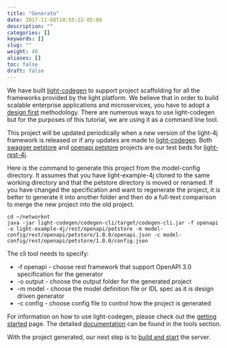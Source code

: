 ```yaml
---
title: "Generate"
date: 2017-11-08T10:55:22-05:00
description: ""
categories: []
keywords: []
slug: ""
weight: 40
aliases: []
toc: false
draft: false
---
```


We have built [light-codegen][] to support project scaffolding for all the frameworks 
provided by the light platform. We believe that in order to build scalable enterprise 
applications and microservices, you have to adopt a [design first][] methodology. 
There are numerous ways to use light-codegen but for the purposes of this tutorial, 
we are using it as a command line tool.
 
This project will be updated periodically when a new version of the light-4j framework is 
released or if any updates are made to [light-codegen][]. Both [swagger petstore][] and 
[openapi petstore][] projects are our test beds for [light-rest-4j][].

Here is the command to generate this project from the model-config directory. It assumes that 
you have light-example-4j cloned to the same working directory and that the petstore 
directory is moved or renamed. If you have changed the specification and want to regenerate 
the project, it is better to generate it into another folder and then do a full-text 
comparison to merge the new project into the old project.  

```
cd ~/networknt
java -jar light-codegen/codegen-cli/target/codegen-cli.jar -f openapi -o light-example-4j/rest/openapi/petstore -m model-config/rest/openapi/petstore/1.0.0/openapi.json -c model-config/rest/openapi/petstore/1.0.0/config.json
```

The cli tool needs to specify:
 
* -f openapi       - choose rest framework that support OpenAPI 3.0 specification for the generator
* -o output        - choose the output folder for the generated project
* -m model         - choose the model definition file or IDL spec as it is design driven generator
* -c config        - choose config file to control how the project is generated


For information on how to use light-codegen, please check out the [getting started][] page. The
detailed [documentation][] can be found in the tools section.

With the project generated, our next step is to [build and start][] the server. 

[design first]: /design/design-first/
[light-codegen]: https://github.com/networknt/light-codegen
[light-rest-4j]: /style/light-rest-4j/
[getting started]: /getting-started/light-codegen/
[documentation]: /tool/light-codegen/
[build and start]: /tutorial/rest/openapi/petstore/build/
[swagger petstore]: https://github.com/networknt/light-example-4j/tree/master/rest/swagger/petstore
[openapi petstore]: https://github.com/networknt/light-example-4j/tree/master/rest/openapi/petstore

